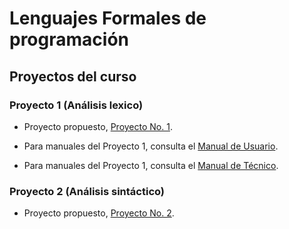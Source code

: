 # Lenguajes Formales de programación 

## Proyectos del curso

### Proyecto 1 (Análisis lexico)
- Proyecto propuesto, [Proyecto No. 1](Proyecto1/docs/[LFP]Proyecto1_2S24.pdf).

- Para manuales del Proyecto 1, consulta el [Manual de Usuario](Proyecto1/docs/manual_usuario.md).

- Para manuales del Proyecto 1, consulta el [Manual de Técnico](Proyecto1/docs/manual_tecnico.md.md).

### Proyecto 2 (Análisis sintáctico)
- Proyecto propuesto, [Proyecto No. 2](Proyecto1/docs/[LFP]Proyecto2_2S24.pdf).